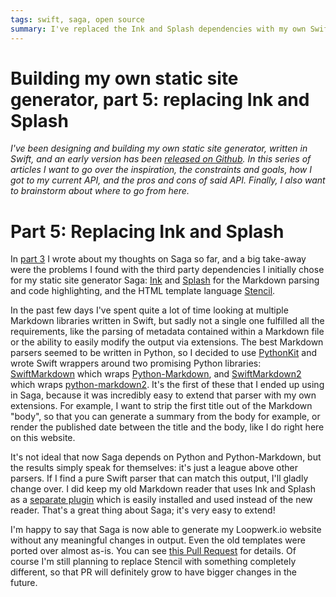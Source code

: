 ```yaml
---
tags: swift, saga, open source
summary: I've replaced the Ink and Splash dependencies with my own SwiftMarkdown package.
---
```


# Building my own static site generator, part 5: replacing Ink and Splash
*I've been designing and building my own static site generator, written in Swift, and an early version has been [released on Github](https://github.com/loopwerk/Saga). In this series of articles I want to go over the inspiration, the constraints and goals, how I got to my current API, and the pros and cons of said API. Finally, I also want to brainstorm about where to go from here.*

# Part 5: Replacing Ink and Splash
In [part 3](/articles/2021/saga-3-thoughts-so-far/) I wrote about my thoughts on Saga so far, and a big take-away were the problems I found with the third party dependencies I initially chose for my static site generator Saga: [Ink](https://github.com/johnsundell/ink) and [Splash](https://github.com/JohnSundell/Splash) for the Markdown parsing and code highlighting, and the HTML template language [Stencil](https://github.com/stencilproject/Stencil).

In the past few days I've spent quite a lot of time looking at multiple Markdown libraries written in Swift, but sadly not a single one fulfilled all the requirements, like the parsing of metadata contained within a Markdown file or the ability to easily modify the output via extensions. The best Markdown parsers seemed to be written in Python, so I decided to use [PythonKit](https://github.com/pvieito/PythonKit) and wrote Swift wrappers around two promising Python libraries: [SwiftMarkdown](https://github.com/loopwerk/SwiftMarkdown) which wraps [Python-Markdown](https://github.com/Python-Markdown/markdown), and [SwiftMarkdown2](https://github.com/loopwerk/SwiftMarkdown2) which wraps [python-markdown2](https://github.com/trentm/python-markdown2). It's the first of these that I ended up using in Saga, because it was incredibly easy to extend that parser with my own extensions. For example, I want to strip the first title out of the Markdown "body", so that you can generate a summary from the body for example, or render the published date between the title and the body, like I do right here on this website.

It's not ideal that now Saga depends on Python and Python-Markdown, but the results simply speak for themselves: it's just a league above other parsers. If I find a pure Swift parser that can match this output, I'll gladly change over. I did keep my old Markdown reader that uses Ink and Splash as a [separate plugin](https://github.com/loopwerk/SagaInkMarkdownReader) which is easily installed and used instead of the new reader. That's a great thing about Saga; it's very easy to extend!

I'm happy to say that Saga is now able to generate my Loopwerk.io website without any meaningful changes in output. Even the old templates were ported over almost as-is. You can see [this Pull Request](https://github.com/loopwerk/loopwerk.io/pull/2) for details. Of course I'm still planning to replace Stencil with something completely different, so that PR will definitely grow to have bigger changes in the future.